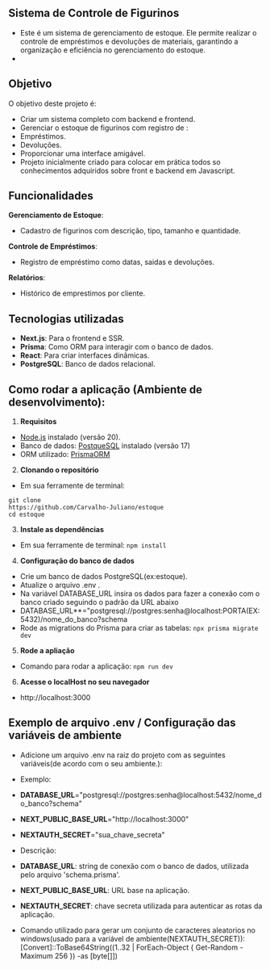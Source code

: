 ## Sistema de Controle de Figurinos

- Este é um sistema de gerenciamento de estoque. Ele permite realizar o controle de empréstimos e devoluções de materiais, garantindo a organização e eficiência no gerenciamento do estoque.
- 
## Objetivo

O objetivo deste projeto é:

- Criar um sistema completo com backend e frontend.
- Gerenciar o estoque de figurinos com registro de :
- Empréstimos.
- Devoluções.
- Proporcionar uma interface amigável.
- Projeto inicialmente criado para colocar em prática todos so conhecimentos adquiridos sobre front e backend em Javascript.

## Funcionalidades

**Gerenciamento de Estoque**:

- Cadastro de figurinos com descrição, tipo, tamanho e quantidade.

**Controle de Empréstimos**:

- Registro de empréstimo como datas, saidas e devoluções.

**Relatórios**:

- Histórico de emprestimos por cliente.

## Tecnologias utilizadas

- **Next.js**: Para o frontend e SSR.
- **Prisma**: Como ORM para interagir com o banco de dados.
- **React**: Para criar interfaces dinâmicas.
- **PostgreSQL**: Banco de dados relacional.

## Como rodar a aplicação (Ambiente de desenvolvimento):

1. **Requisitos**

- [Node.js](https://nodejs.org/pt) instalado (versão 20).
- Banco de dados: [PostqueSQL](https://www.postgresql.org/) instalado (versão 17)
- ORM utilizado: [PrismaORM](https://www.prisma.io/)

2. **Clonando o repositório**

- Em sua ferramente de terminal:

```
git clone
https://github.com/Carvalho-Juliano/estoque
cd estoque
```

3. **Instale as dependências**

- Em sua ferramente de terminal:
````npm install````

4. **Configuração do banco de dados**

- Crie um banco de dados PostgreSQL(ex:estoque).
- Atualize o arquivo .env .
- Na variável DATABASE_URL insira os dados para fazer a conexão com o banco criado seguindo o padrão da URL abaixo
- DATABASE_URL**="postgresql://postgres:senha@localhost:PORTA(EX:5432)/nome_do_banco?schema
- Rode as migrations do Prisma para criar as tabelas: ````npx prisma migrate dev````

5. **Rode a apliação**

- Comando para rodar a aplicação: ````npm run dev````
 
6. **Acesse o localHost no seu navegador**

- http://localhost:3000

## Exemplo de arquivo .env / Configuração das variáveis de ambiente

- Adicione um arquivo .env na raiz do projeto com as seguintes variáveis(de acordo com o seu ambiente.):

- Exemplo:
- **DATABASE_URL**="postgresql://postgres:senha@localhost:5432/nome_do_banco?schema"
- **NEXT_PUBLIC_BASE_URL**="http://localhost:3000"
- **NEXTAUTH_SECRET**="sua_chave_secreta"

- Descrição:
- **DATABASE_URL**: string de conexão com o banco de dados, utilizada pelo arquivo 'schema.prisma'.
- **NEXT_PUBLIC_BASE_URL**: URL base na aplicação.
- **NEXTAUTH_SECRET**: chave secreta utilizada para autenticar as rotas da aplicação.

- Comando utilizado para gerar um conjunto de caracteres aleatorios no windows(usado para a variável de ambiente(NEXTAUTH_SECRET)):
  [Convert]::ToBase64String((1..32 | ForEach-Object { Get-Random -Maximum 256 }) -as [byte[]])
